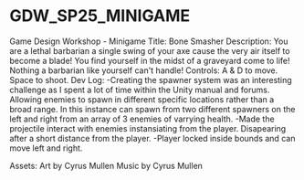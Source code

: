 # GDW_SP25_MINIGAME
Game Design Workshop - Minigame
Title: Bone Smasher
Description: You are a lethal barbarian a single swing of your axe cause the very air itself to become a blade! You find yourself in the midst of a graveyard come to life! Nothing a barbarian like yourself can't handle!
Controls: A & D to move. Space to shoot.
Dev Log: 
-Creating the spawner system was an interesting challenge as I spent a lot of time within the Unity manual and forums. Allowing enemies to spawn in different specific locations rather than a broad range. In this instance can spawn from two different spawners on the left and right from an array of 3 enemies of varrying health. 
-Made the projectile interact with enemies instansiating from the player. Disapearing after a short distance from the player.
-Player locked inside bounds and can move left and right.

Assets: 
Art by Cyrus Mullen
Music by Cyrus Mullen
